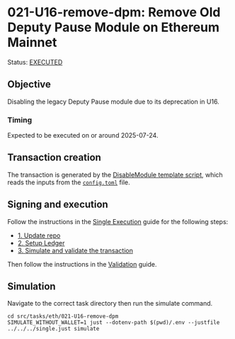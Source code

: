 # 021-U16-remove-dpm: Remove Old Deputy Pause Module on Ethereum Mainnet

Status: [EXECUTED](https://etherscan.io/tx/0xd770166ff63183dae868ca11852268115035d2f74574b55b8e1ecd552da80378)

## Objective

Disabling the legacy Deputy Pause module due to its deprecation in U16.

### Timing

Expected to be executed on or around 2025-07-24.

## Transaction creation

The transaction is generated by the [DisableModule template script](../../../template/DisableModule.sol),
which reads the inputs from the [`config.toml`](./config.toml) file.

## Signing and execution

Follow the instructions in the [Single Execution](../../../SINGLE.md) guide for the following steps:

- [1. Update repo](../../../SINGLE.md#1-update-repo)
- [2. Setup Ledger](../../../SINGLE.md#2-setup-ledger)
- [3. Simulate and validate the transaction](../../../SINGLE.md#3-simulate-and-validate-the-transaction)

Then follow the instructions in the [Validation](./VALIDATION.md) guide.

## Simulation

Navigate to the correct task directory then run the simulate command.
```
cd src/tasks/eth/021-U16-remove-dpm
SIMULATE_WITHOUT_WALLET=1 just --dotenv-path $(pwd)/.env --justfile ../../../single.just simulate
```
